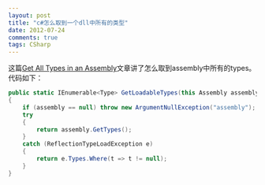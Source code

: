 ```yaml
---
layout: post
title: "c#怎么取到一个dll中所有的类型"
date: 2012-07-24
comments: true
tags: CSharp
---
```

这篇<a href="http://haacked.com/archive/2012/07/23/get-all-types-in-an-assembly.aspx?utm_source=feedburner&amp;utm_medium=feed&amp;utm_campaign=Feed%3A+haacked+%28you%27ve+been+HAACKED%29">Get All Types in an Assembly</a>文章讲了怎么取到assembly中所有的types。<br />代码如下：<br />

```c#
public static IEnumerable<Type> GetLoadableTypes(this Assembly assembly)
{
    if (assembly == null) throw new ArgumentNullException("assembly");
    try
    {
        return assembly.GetTypes();
    }
    catch (ReflectionTypeLoadException e)
    {
        return e.Types.Where(t => t != null);
    }
}
```